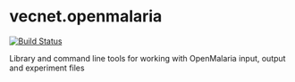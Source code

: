 vecnet.openmalaria
==================
[![Build Status](https://travis-ci.org/sgtbigman/vecnet.openmalaria.svg?branch=develop)](https://travis-ci.org/sgtbigman/vecnet.openmalaria)

Library and command line tools for working with OpenMalaria input, output and experiment files
